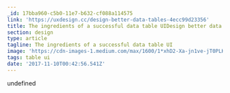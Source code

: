 ```yaml
---
_id: 17bba960-c5b0-11e7-b632-cf088a114575
link: 'https://uxdesign.cc/design-better-data-tables-4ecc99d23356'
title: The ingredients of a successful data table UIDesign better data tables
section: design
type: article
tagline: The ingredients of a successful data table UI
image: 'https://cdn-images-1.medium.com/max/1600/1*xhD2-Xa-jn1ve-jT0PLKTw.jpeg'
tags: table ui
date: '2017-11-10T00:42:56.541Z'
---
```

undefined
